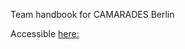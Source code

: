 Team handbook for CAMARADES Berlin

Accessible [here:](https://camaradesberlin.github.io/team-handbook/)
